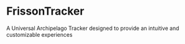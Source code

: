 # FrissonTracker
A Universal Archipelago Tracker designed to provide an intuitive and customizable experiences
